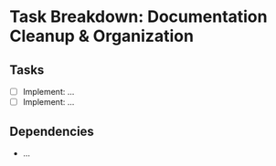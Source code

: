 # Task Breakdown: Documentation Cleanup & Organization

## Tasks

- [ ] Implement: ...
- [ ] Implement: ...

## Dependencies

- ...
